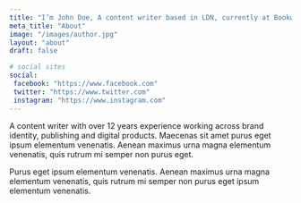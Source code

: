 ```yaml
---
title: "I’m John Doe, A content writer based in LDN, currently at Bookworm"
meta_title: "About"
image: "/images/author.jpg"
layout: "about"
draft: false

# social sites
social:
 facebook: "https://www.facebook.com"
 twitter: "https://www.twitter.com"
 instagram: "https://www.instagram.com"
---
```


A content writer with over 12 years experience working across brand identity, publishing and digital products. Maecenas sit amet purus eget ipsum elementum venenatis. Aenean maximus urna magna elementum venenatis, quis rutrum mi semper non purus eget.

Purus eget ipsum elementum venenatis. Aenean maximus urna magna elementum venenatis, quis rutrum mi semper non purus eget ipsum elementum venenatis.
